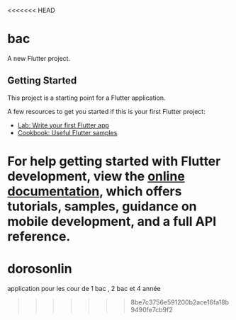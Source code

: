 <<<<<<< HEAD
# bac

A new Flutter project.

## Getting Started

This project is a starting point for a Flutter application.

A few resources to get you started if this is your first Flutter project:

- [Lab: Write your first Flutter app](https://docs.flutter.dev/get-started/codelab)
- [Cookbook: Useful Flutter samples](https://docs.flutter.dev/cookbook)

For help getting started with Flutter development, view the
[online documentation](https://docs.flutter.dev/), which offers tutorials,
samples, guidance on mobile development, and a full API reference.
=======
# dorosonlin
application pour les cour de 1 bac , 2 bac et 4 année
>>>>>>> 8be7c3756e591200b2ace16fa18b9490fe7cb9f2
